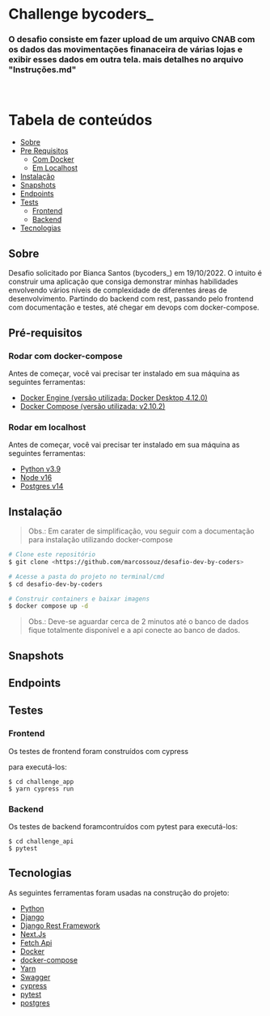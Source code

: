 # Challenge bycoders_

### O desafio consiste em fazer upload de um arquivo CNAB com os dados das movimentações finanaceira de várias lojas e exibir esses dados em outra tela. mais detalhes no arquivo "Instruções.md"

<br>

Tabela de conteúdos
=================

* [Sobre](#sobre)
* [Pre Requisitos](#pré-requisitos)
    * [Com Docker](#rodar-com-docker-compose)
    * [Em Localhost](#rodar-em-localhost)
* [Instalação](#instalação)
* [Snapshots](#snapshots)
* [Endpoints](#endpoints)
* [Tests](#testes)
    * [Frontend](#frontend)
    * [Backend](#backend)
* [Tecnologias](#tecnologias)


## Sobre

Desafio solicitado por Bianca Santos (bycoders_) em 19/10/2022. O intuito é construir uma aplicação que consiga demonstrar minhas habilidades envolvendo vários níveis de complexidade de diferentes áreas de desenvolvimento. Partindo do backend com rest, passando pelo frontend com documentação e testes, até chegar em devops com docker-compose.

## Pré-requisitos

### Rodar com docker-compose
Antes de começar, você vai precisar ter instalado em sua máquina as seguintes ferramentas:

- <a href="https://docs.docker.com/engine/install/">Docker Engine (versão utilizada: Docker Desktop 4.12.0)</a>
- <a href="https://docs.docker.com/compose/install/">Docker Compose (versão utilizada: v2.10.2)</a>

### Rodar em localhost
Antes de começar, você vai precisar ter instalado em sua máquina as seguintes ferramentas:

- <a href="https://www.python.org/downloads/">Python v3.9</a>
- <a href="https://nodejs.org/en/download/">Node v16</a>
- <a href="https://www.postgresql.org/download/">Postgres v14</a>


## Instalação

> Obs.: Em carater de simplificação, vou seguir com a documentação para instalação utilizando docker-compose


```bash
# Clone este repositório
$ git clone <https://github.com/marcossouz/desafio-dev-by-coders>

# Acesse a pasta do projeto no terminal/cmd
$ cd desafio-dev-by-coders

# Construir containers e baixar imagens
$ docker compose up -d

```
> Obs.: Deve-se aguardar cerca de 2 minutos até o banco de dados fique totalmente disponível e a api conecte ao banco de dados.

## Snapshots

## Endpoints

## Testes

### Frontend

Os testes de frontend foram construídos com cypress

para executá-los:
```
$ cd challenge_app
$ yarn cypress run
```

### Backend

Os testes de backend foramcontruídos com pytest
para executá-los:
```
$ cd challenge_api
$ pytest
```

## Tecnologias

As seguintes ferramentas foram usadas na construção do projeto:

- [Python](https://www.python.org/downloads/)
- [Django](https://www.djangoproject.com/download/)
- [Django Rest Framework](https://www.django-rest-framework.org/)
- [Next.Js](https://nextjs.org/)
- [Fetch Api](https://developer.mozilla.org/en-US/docs/Web/API/Fetch_API)
- [Docker](https://www.docker.com/)
- [docker-compose](https://docs.docker.com/compose/)
- [Yarn](https://yarnpkg.com/)
- [Swagger](https://swagger.io/)
- [cypress](https://www.cypress.io/)
- [pytest](https://docs.pytest.org/en/7.1.x/)
- [postgres](https://www.postgresql.org/)

